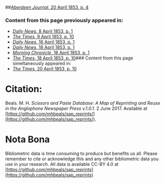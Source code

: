 ##[*Aberdeen Journal*, 20 April 1853, p. 4](https://mhbeals.github.io/sap_html/Aberdeen-Journal/Aberdeen-Journal-20-April-1853-p-4)

### Content from this page previously appeared in:
+ [*Daily News*, 8 April 1853, p. 1](https://mhbeals.github.io/sap_html/Daily-News/Daily-News-8-April-1853-p-1)
+ [*The Times*, 9 April 1853, p. 10](https://mhbeals.github.io/sap_html/The-Times/The-Times-9-April-1853-p-10)
+ [*Daily News*, 16 April 1853, p. 1](https://mhbeals.github.io/sap_html/Daily-News/Daily-News-16-April-1853-p-1)
+ [*Daily News*, 18 April 1853, p. 1](https://mhbeals.github.io/sap_html/Daily-News/Daily-News-18-April-1853-p-1)
+ [*Morning Chronicle*, 18 April 1853, p. 1](https://mhbeals.github.io/sap_html/Morning-Chronicle/Morning-Chronicle-18-April-1853-p-1)
+ [*The Times*, 18 April 1853, p. 10](https://mhbeals.github.io/sap_html/The-Times/The-Times-18-April-1853-p-10)### Content from this page simeltaneously appeared in:
+ [*The Times*, 20 April 1853, p. 10](https://mhbeals.github.io/sap_html/The-Times/The-Times-20-April-1853-p-10)
                    
# Citation: 

Beals. M. H. *Scissors and Paste Database: A Map of Reprinting and Reuse in the Anglophone Newspaper Press v.1.0.1.* 2 June 2017. Available at [https://github.com/mhbeals/sap_reprints/](https://github.com/mhbeals/sap_reprints/). 
                    
# Nota Bona

Bibliometric data is time consuming to produce but benefits us all. Please remember to cite or acknowledge this and any other bibliometric data you use in your research. All data is available CC-BY 4.0 at [https://github.com/mhbeals/sap_reprints](https://github.com/mhbeals/sap_reprints)